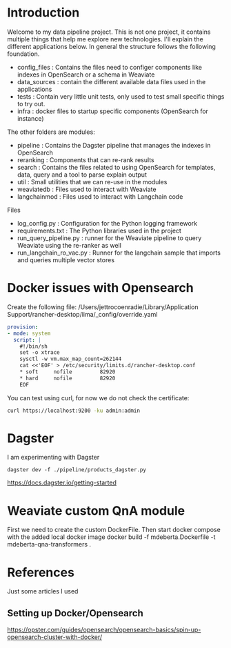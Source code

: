 # Introduction
Welcome to my data pipeline project. This is not one project, it contains multiple things that help me explore
new technologies. I'll explain the different applications below. In general the structure follows the following 
foundation.

- config_files : Contains the files need to configer components like indexes in OpenSearch or a schema in Weaviate
- data_sources : contain the different available data files used in the applications
- tests : Contain very little unit tests, only used to test small specific things to try out.
- infra : docker files to startup specific components (OpenSearch for instance)

The other folders are modules:
- pipeline : Contains the Dagster pipeline that manages the indexes in OpenSearch
- reranking : Components that can re-rank results
- search : Contains the files related to using OpenSearch for templates, data, query and a tool to parse explain output
- util : Small utilities that we can re-use in the modules
- weaviatedb : Files used to interact with Weaviate
- langchainmod : Files used to interact with Langchain code

Files
- log_config.py : Configuration for the Python logging framework
- requirements.txt : The Python libraries used in the project
- run_query_pipeline.py : runner for the Weaviate pipeline to query Weaviate using the re-ranker as well
- run_langchain_ro_vac.py : Runner for the langchain sample that imports and queries multiple vector stores

# Docker issues with Opensearch

Create the following file:
/Users/jettrocoenradie/Library/Application Support/rancher-desktop/lima/_config/override.yaml

```yaml
provision:
- mode: system
  script: |
    #!/bin/sh
    set -o xtrace
    sysctl -w vm.max_map_count=262144
    cat <<'EOF' > /etc/security/limits.d/rancher-desktop.conf
    * soft     nofile         82920
    * hard     nofile         82920
    EOF
```

You can test using curl, for now we do not check the certificate:
```bash
curl https://localhost:9200 -ku admin:admin
```

# Dagster

I am experimenting with Dagster

```
dagster dev -f ./pipeline/products_dagster.py
```

https://docs.dagster.io/getting-started

# Weaviate custom QnA module

First we need to create the custom DockerFile. Then start docker compose with the added local docker image
docker build -f mdeberta.Dockerfile -t mdeberta-qna-transformers .


# References
Just some articles I used

## Setting up Docker/Opensearch
https://opster.com/guides/opensearch/opensearch-basics/spin-up-opensearch-cluster-with-docker/
